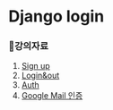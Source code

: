 # Django login

### 📎강의자료
1. [Sign up](https://github.com/lee-sj/2020-django/blob/master/2020_08_27_sign_up.md)
2. [Login&out](https://github.com/lee-sj/2020-django/blob/master/2020_08_27_log_in_and_out.md)
3. [Auth](https://github.com/lee-sj/2020-django/blob/master/2020_08_27_auth.md)
4. [Google Mail 인증](https://github.com/lee-sj/2020-django/blob/master/2020_09_17_google_mail.md)